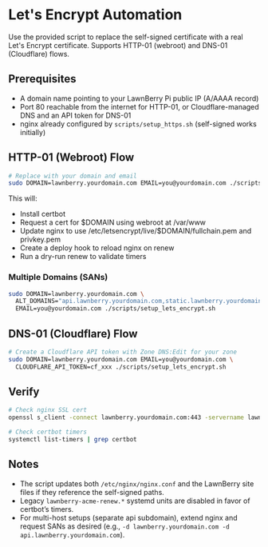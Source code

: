 # Let's Encrypt Automation

Use the provided script to replace the self-signed certificate with a real Let's Encrypt certificate. Supports HTTP-01 (webroot) and DNS-01 (Cloudflare) flows.

## Prerequisites
- A domain name pointing to your LawnBerry Pi public IP (A/AAAA record)
- Port 80 reachable from the internet for HTTP-01, or Cloudflare-managed DNS and an API token for DNS-01
- nginx already configured by `scripts/setup_https.sh` (self-signed works initially)

## HTTP-01 (Webroot) Flow
```bash
# Replace with your domain and email
sudo DOMAIN=lawnberry.yourdomain.com EMAIL=you@yourdomain.com ./scripts/setup_lets_encrypt.sh
```

This will:
- Install certbot
- Request a cert for $DOMAIN using webroot at /var/www
- Update nginx to use /etc/letsencrypt/live/$DOMAIN/fullchain.pem and privkey.pem
- Create a deploy hook to reload nginx on renew
- Run a dry-run renew to validate timers

### Multiple Domains (SANs)
```bash
sudo DOMAIN=lawnberry.yourdomain.com \
  ALT_DOMAINS="api.lawnberry.yourdomain.com,static.lawnberry.yourdomain.com" \
  EMAIL=you@yourdomain.com ./scripts/setup_lets_encrypt.sh
```

## DNS-01 (Cloudflare) Flow
```bash
# Create a Cloudflare API token with Zone DNS:Edit for your zone
sudo DOMAIN=lawnberry.yourdomain.com EMAIL=you@yourdomain.com \
  CLOUDFLARE_API_TOKEN=cf_xxx ./scripts/setup_lets_encrypt.sh
```

## Verify
```bash
# Check nginx SSL cert
openssl s_client -connect lawnberry.yourdomain.com:443 -servername lawnberry.yourdomain.com </dev/null 2>/dev/null | openssl x509 -noout -issuer -subject -dates

# Check certbot timers
systemctl list-timers | grep certbot
```

## Notes
- The script updates both `/etc/nginx/nginx.conf` and the LawnBerry site files if they reference the self-signed paths.
- Legacy `lawnberry-acme-renew.*` systemd units are disabled in favor of certbot’s timers.
- For multi-host setups (separate api subdomain), extend nginx and request SANs as desired (e.g., `-d lawnberry.yourdomain.com -d api.lawnberry.yourdomain.com`).